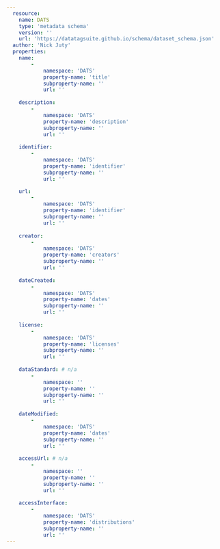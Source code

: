 ```yaml
---
  resource:
    name: DATS
    type: 'metadata schema'
    version: ''
    url: 'https://datatagsuite.github.io/schema/dataset_schema.json'
  author: 'Nick Juty'
  properties:
    name:
        - 
            namespace: 'DATS'    
            property-name: 'title'
            subproperty-name: ''
            url: ''        
            
    description:
        - 
            namespace: 'DATS'    
            property-name: 'description'
            subproperty-name: ''
            url: ''
            
    identifier:
        - 
            namespace: 'DATS'    
            property-name: 'identifier'
            subproperty-name: ''
            url: ''

    url: 
        - 
            namespace: 'DATS'    
            property-name: 'identifier'
            subproperty-name: ''
            url: ''    
            
    creator:
        - 
            namespace: 'DATS'    
            property-name: 'creators'
            subproperty-name: ''
            url: '' 
            
    dateCreated:
        - 
            namespace: 'DATS'    
            property-name: 'dates'
            subproperty-name: ''
            url: ''
  
    license:
        - 
            namespace: 'DATS'    
            property-name: 'licenses'
            subproperty-name: ''
            url: ''
   
    dataStandard: # n/a
        - 
            namespace: ''    
            property-name: ''
            subproperty-name: ''
            url: ''  
            
    dateModified:
        - 
            namespace: 'DATS'    
            property-name: 'dates'
            subproperty-name: ''
            url: ''
        
    accessUrl: # n/a
        - 
            namespace: ''    
            property-name: ''
            subproperty-name: ''
            url: ''   
            
    accessInterface: 
        - 
            namespace: 'DATS'    
            property-name: 'distributions'
            subproperty-name: ''
            url: '' 
---
```

